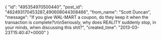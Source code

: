  {
   "id": "495354970500440",
   "post_id": "462493170453287_490608044308466",
   "from_name": "Scott Duncan",
   "message": "If you give WAL-MART a coupon, do they keep it when the transaction is complete?\n\nSeriously, why does REALITY suddenly stop, in your minds, when discussing this shit?",
   "created_time": "2013-03-23T15:40:47+0000"
 }
